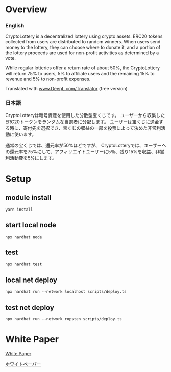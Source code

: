 # Overview
### English
CryptoLottery is a decentralized lottery using crypto assets.
ERC20 tokens collected from users are distributed to random winners.
When users send money to the lottery, they can choose where to donate it, and a portion of the lottery proceeds are used for non-profit activities as determined by a vote.

While regular lotteries offer a return rate of about 50%, the
CryptoLottery will return 75% to users, 5% to affiliate users and the remaining 15% to revenue and 5% to non-profit expenses.

Translated with www.DeepL.com/Translator (free version)

### 日本語
CryptoLotteryは暗号資産を使用した分散型宝くじです。
ユーザーから収集したERC20トークンをランダムな当選者に分配します。
ユーザーは宝くじに送金する時に、寄付先を選択でき、宝くじの収益の一部を投票によって決めた非営利活動に使います。

通常の宝くじでは、還元率が50%ほどですが、
CryptoLotteryでは、ユーザーへの還元率を75%にして、アフィリエイトユーザーに5％、残り15%を収益、非営利活動費を5%にします。

# Setup

## module install
```
yarn install
```

## start local node
```
npx hardhat node
```

## test
```
npx hardhat test
```

## local net deploy
```
npx hardhat run --network localhost scripts/deploy.ts
```

## test net deploy
```
npx hardhat run --network ropsten scripts/deploy.ts
```


# White Paper
[White Paper](https://cryptolottery.gitbook.io/cryptolottery-whitepaper/whitepaper/english)

[ホワイトペーパー](https://cryptolottery.gitbook.io/cryptolottery-whitepaper/whitepaper/japanese)